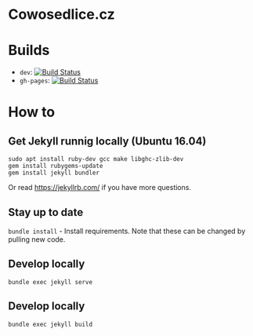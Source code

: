 Cowosedlice.cz
====================

# Builds

 * `dev`: [![Build Status](https://travis-ci.org/cowosedlice/cowosedlice.cz.svg?branch=dev)](https://travis-ci.org/cowosedlice/cowosedlice.cz)
* `gh-pages`: [![Build Status](https://travis-ci.org/cowosedlice/cowosedlice.cz.svg?branch=gh-pages)](https://travis-ci.org/cowosedlice/cowosedlice.cz)

# How to

## Get Jekyll runnig locally (Ubuntu 16.04)
```
sudo apt install ruby-dev gcc make libghc-zlib-dev
gem install rubygems-update
gem install jekyll bundler
```
Or read https://jekyllrb.com/ if you have more questions.

## Stay up to date
`bundle install` - Install requirements. Note that these can be changed by pulling new code.

## Develop locally
```
bundle exec jekyll serve
```

## Develop locally
```
bundle exec jekyll build
```
